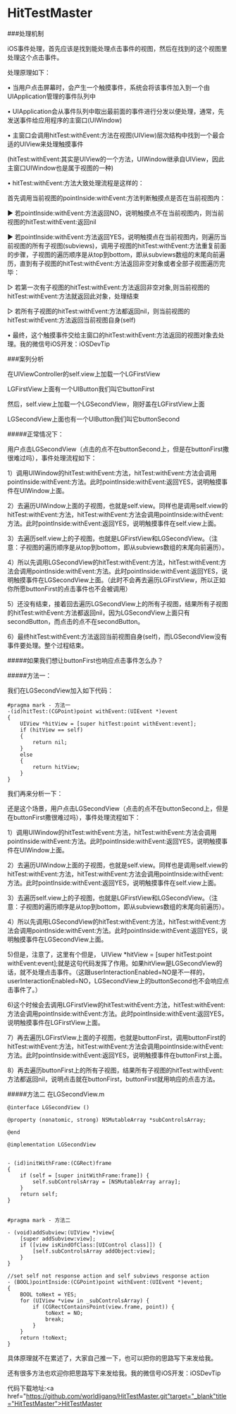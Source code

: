 # HitTestMaster


###处理机制

iOS事件处理，首先应该是找到能处理点击事件的视图，然后在找到的这个视图里处理这个点击事件。

处理原理如下：

• 当用户点击屏幕时，会产生一个触摸事件，系统会将该事件加入到一个由UIApplication管理的事件队列中

• UIApplication会从事件队列中取出最前面的事件进行分发以便处理，通常，先发送事件给应用程序的主窗口(UIWindow)

• 主窗口会调用hitTest:withEvent:方法在视图(UIView)层次结构中找到一个最合适的UIView来处理触摸事件

(hitTest:withEvent:其实是UIView的一个方法，UIWindow继承自UIView，因此主窗口UIWindow也是属于视图的一种)

• hitTest:withEvent:方法大致处理流程是这样的：

首先调用当前视图的pointInside:withEvent:方法判断触摸点是否在当前视图内：

▶ 若pointInside:withEvent:方法返回NO，说明触摸点不在当前视图内，则当前视图的hitTest:withEvent:返回nil

▶ 若pointInside:withEvent:方法返回YES，说明触摸点在当前视图内，则遍历当前视图的所有子视图(subviews)，调用子视图的hitTest:withEvent:方法重复前面的步骤，子视图的遍历顺序是从top到bottom，即从subviews数组的末尾向前遍历，直到有子视图的hitTest:withEvent:方法返回非空对象或者全部子视图遍历完毕：

▷ 若第一次有子视图的hitTest:withEvent:方法返回非空对象,则当前视图的hitTest:withEvent:方法就返回此对象，处理结束

▷ 若所有子视图的hitTest:withEvent:方法都返回nil，则当前视图的hitTest:withEvent:方法返回当前视图自身(self)

• 最终，这个触摸事件交给主窗口的hitTest:withEvent:方法返回的视图对象去处理。我的微信号iOS开发：iOSDevTip

###案列分析

在UIViewController的self.view上加载一个LGFirstView

LGFirstView上面有一个UIButton我们叫它buttonFirst

然后，self.view上加载一个LGSecondView，刚好盖在LGFirstView上面

LGSecondView上面也有一个UIButton我们叫它buttonSecond

#####正常情况下：

用户点击LGSecondView（点击的点不在buttonSecond上，但是在buttonFirst撒很难过吗），事件处理流程如下：

1）调用UIWindow的hitTest:withEvent:方法，hitTest:withEvent:方法会调用pointInside:withEvent:方法。此时pointInside:withEvent:返回YES，说明触摸事件在UIWindow上面。

2）去遍历UIWindow上面的子视图，也就是self.view。同样也是调用self.view的hitTest:withEvent:方法，hitTest:withEvent:方法会调用pointInside:withEvent:方法。此时pointInside:withEvent:返回YES，说明触摸事件在self.view上面。

3）去遍历self.view上的子视图，也就是LGFirstView和LGSecondView。（注意：子视图的遍历顺序是从top到bottom，即从subviews数组的末尾向前遍历）。

4）所以先调用LGSecondView的hitTest:withEvent:方法，hitTest:withEvent:方法会调用pointInside:withEvent:方法。此时pointInside:withEvent:返回YES，说明触摸事件在LGSecondView上面。（此时不会再去遍历LGFirstView，所以正如你所愿buttonFirst的点击事件也不会被调用）

5）还没有结束，接着回去遍历LGSecondView上的所有子视图，结果所有子视图的hitTest:withEvent:方法都返回nil，因为LGSecondView上面只有secondButton，而点击的点不在secondButton。

6）最终hitTest:withEvent:方法返回当前视图自身(self)，而LGSecondView没有事件要处理。整个过程结束。

#####如果我们想让buttonFirst也响应点击事件怎么办？

#####方法一：

我们在LGSecondView加入如下代码：

	#pragma mark - 方法一
	-(id)hitTest:(CGPoint)point withEvent:(UIEvent *)event
	{
	    UIView *hitView = [super hitTest:point withEvent:event];
	    if (hitView == self)
	    {
	        return nil;
	    }
	    else
	    {
	        return hitView;
	    }
	}

我们再来分析一下：

还是这个场景，用户点击LGSecondView（点击的点不在buttonSecond上，但是在buttonFirst撒很难过吗），事件处理流程如下：

1）调用UIWindow的hitTest:withEvent:方法，hitTest:withEvent:方法会调用pointInside:withEvent:方法。此时pointInside:withEvent:返回YES，说明触摸事件在UIWindow上面。

2）去遍历UIWindow上面的子视图，也就是self.view。同样也是调用self.view的hitTest:withEvent:方法，hitTest:withEvent:方法会调用pointInside:withEvent:方法。此时pointInside:withEvent:返回YES，说明触摸事件在self.view上面。

3）去遍历self.view上的子视图，也就是LGFirstView和LGSecondView。（注意：子视图的遍历顺序是从top到bottom，即从subviews数组的末尾向前遍历）。

4）所以先调用LGSecondView的hitTest:withEvent:方法，hitTest:withEvent:方法会调用pointInside:withEvent:方法。此时pointInside:withEvent:返回YES，说明触摸事件在LGSecondView上面。

5)但是，注意了，这里有个但是， UIView *hitView = [super hitTest:point withEvent:event];就是这句代码发挥了作用。如果hitView是LGSecondView的话，就不处理点击事件。（这跟userInteractionEnabled=NO是不一样的，userInteractionEnabled=NO，LGSecondView上的buttonSecond也不会响应点击事件了。）

6)这个时候会去调用LGFirstView的hitTest:withEvent:方法，hitTest:withEvent:方法会调用pointInside:withEvent:方法。此时pointInside:withEvent:返回YES，说明触摸事件在LGFirstView上面。

7）再去遍历LGFirstView上面的子视图，也就是buttonFirst，调用buttonFirst的hitTest:withEvent:方法，hitTest:withEvent:方法会调用pointInside:withEvent:方法。此时pointInside:withEvent:返回YES，说明触摸事件在buttonFirst上面。

8）再去遍历buttonFirst上的所有子视图，结果所有子视图的hitTest:withEvent:方法都返回nil，说明点击就在buttonFirst，buttonFirst就用响应的点击方法。

#####方法二
在LGSecondView.m

	@interface LGSecondView ()
	
	@property (nonatomic, strong) NSMutableArray *subControlsArray;
	
	@end
	
	@implementation LGSecondView

	        
	- (id)initWithFrame:(CGRect)frame
	{
	    if (self = [super initWithFrame:frame]) {
	        self.subControlsArray = [NSMutableArray array];
	    }
	    return self;
	}


	#pragma mark - 方法二
	
	- (void)addSubview:(UIView *)view{
	    [super addSubview:view];
	    if ([view isKindOfClass:[UIControl class]]) {
	        [self.subControlsArray addObject:view];
	    }
	}
	
	//set self not response action and self subviews response action
	- (BOOL)pointInside:(CGPoint)point withEvent:(UIEvent *)event;
	{
	    BOOL toNext = YES;
	    for (UIView *view in _subControlsArray) {
	        if (CGRectContainsPoint(view.frame, point)) {
	            toNext = NO;
	            break;
	        }
	    }
	    return !toNext;
	}
	


具体原理就不在累述了，大家自己推一下，也可以把你的思路写下来发给我。

还有很多方法也欢迎你把思路写下来发给我。我的微信号iOS开发：iOSDevTip

代码下载地址:<a href="https://github.com/worldligang/HitTestMaster.git"target="_blank"title="HitTestMaster">HitTestMaster</a>
